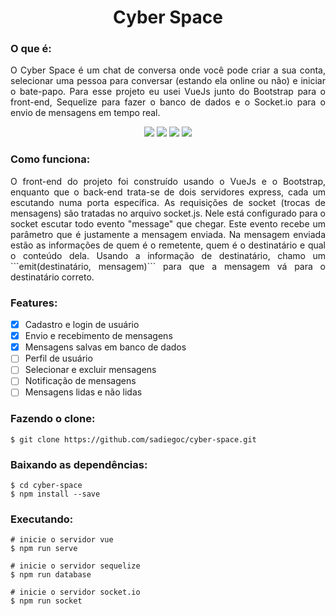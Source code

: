 <h1 align="center">Cyber Space</h1>

### O que é:
<p align="justify">
O Cyber Space é um chat de conversa onde você pode criar a sua conta, selecionar uma pessoa para conversar (estando ela online ou não) e iniciar o bate-papo. Para esse projeto eu usei VueJs junto do Bootstrap para o front-end, Sequelize para fazer o banco de dados e o Socket.io para o envio de mensagens em tempo real.
</p>

<p align="center">
  <img src="https://img.shields.io/badge/Vue%20js-35495E?style=for-the-badge&logo=vuedotjs&logoColor=4FC08D"/>
  <img src="https://img.shields.io/badge/Sequelize-52B0E7?style=for-the-badge&logo=Sequelize&logoColor=white"/>
  <img src="https://img.shields.io/badge/Socket.io-black?style=for-the-badge&logo=socket.io&badgeColor=010101"/>
  <img src="https://img.shields.io/badge/License-MIT-green?style=for-the-badge"/>
</p>

### Como funciona:
<p align="justify">
O front-end do projeto foi construído usando o VueJs e o Bootstrap, enquanto que o back-end trata-se de dois servidores express, cada um escutando numa porta específica. As requisições de socket (trocas de mensagens) são tratadas no arquivo socket.js. Nele está configurado para o socket escutar todo evento "message" que chegar. Este evento recebe um parâmetro que é justamente a mensagem enviada. Na mensagem enviada estão as informações de quem é o remetente, quem é o destinatário e qual o conteúdo dela. Usando a informação de destinatário, chamo um ```emit(destinatário, mensagem)``` para que a mensagem vá para o destinatário correto.
</p>

### Features:
- [x] Cadastro e login de usuário
- [x] Envio e recebimento de mensagens
- [x] Mensagens salvas em banco de dados
- [ ] Perfil de usuário
- [ ] Selecionar e excluir mensagens
- [ ] Notificação de mensagens
- [ ] Mensagens lidas e não lidas

### Fazendo o clone:
```
$ git clone https://github.com/sadiegoc/cyber-space.git
```

### Baixando as dependências:
```
$ cd cyber-space
$ npm install --save
```

### Executando:
```
# inicie o servidor vue
$ npm run serve

# inicie o servidor sequelize
$ npm run database

# inicie o servidor socket.io
$ npm run socket
```
